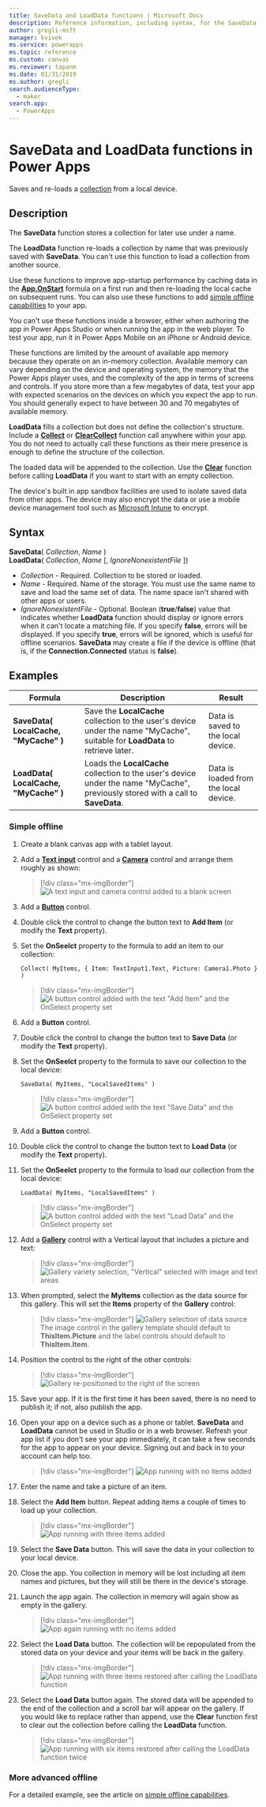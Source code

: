 ```yaml
---
title: SaveData and LoadData functions | Microsoft Docs
description: Reference information, including syntax, for the SaveData and LoadData functions in Power Apps
author: gregli-msft
manager: kvivek
ms.service: powerapps
ms.topic: reference
ms.custom: canvas
ms.reviewer: tapanm
ms.date: 01/31/2019
ms.author: gregli
search.audienceType: 
  - maker
search.app: 
  - PowerApps
---
```

# SaveData and LoadData functions in Power Apps
Saves and re-loads a [collection](../working-with-data-sources.md#collections) from a local device.

## Description
The **SaveData** function stores a collection for later use under a name.  

The **LoadData** function re-loads a collection by name that was previously saved with **SaveData**. You can't use this function to load a collection from another source.  

Use these functions to improve app-startup performance by caching data in the **[App.OnStart](../controls/control-screen.md#additional-properties)** formula on a first run and then re-loading the local cache on subsequent runs. You can also use these functions to add [simple offline capabilities](../offline-apps.md) to your app.

You can't use these functions inside a browser, either when authoring the app in Power Apps Studio or when running the app in the web player. To test your app, run it in Power Apps Mobile on an iPhone or Android device.

These functions are limited by the amount of available app memory because they operate on an in-memory collection. Available memory can vary depending on the device and operating system, the memory that the Power Apps player uses, and the complexity of the app in terms of screens and controls. If you store more than a few megabytes of data, test your app with expected scenarios on the devices on which you expect the app to run. You should generally expect to have between 30 and 70 megabytes of available memory.  

**LoadData** fills a collection but does not define the collection's structure.  Include a **[Collect](function-clear-collect-clearcollect.md)** or **[ClearCollect](function-clear-collect-clearcollect.md)** function call anywhere within your app.  You do not need to actually call these functions as their mere presence is enough to define the structure of the collection.  

The loaded data will be appended to the collection. Use the **[Clear](function-clear-collect-clearcollect.md)** function before calling **LoadData** if you want to start with an empty collection.

The device's built in app sandbox facilities are used to isolate saved data from other apps.  The device may also encrypt the data or use a mobile device management tool such as [Microsoft Intune](https://www.microsoft.com/en-us/microsoft-365/enterprise-mobility-security/microsoft-intune) to encrypt.

## Syntax
**SaveData**( *Collection*, *Name* )<br>**LoadData**( *Collection*, *Name* [, *IgnoreNonexistentFile* ])

* *Collection* - Required.  Collection to be stored or loaded.
* *Name* - Required.  Name of the storage. You must use the same name to save and load the same set of data. The name space isn't shared with other apps or users.
* *IgnoreNonexistentFile* - Optional. Boolean (**true**/**false**) value that indicates whether **LoadData** function should display or ignore errors when it can't locate a matching file. If you specify **false**, errors will be displayed. If you specify **true**, errors will be ignored, which is useful for offline scenarios. **SaveData** may create a file if the device is offline (that is, if the **Connection.Connected** status is **false**).

## Examples

| Formula | Description | Result |
| --- | --- | --- |
| **SaveData( LocalCache, "MyCache" )** | Save the **LocalCache** collection to the user's device under the name "MyCache", suitable for **LoadData** to retrieve later. | Data is saved to the local device. |
| **LoadData( LocalCache, "MyCache" )** | Loads the **LocalCache** collection to the user's device under the name "MyCache", previously stored with a call to **SaveData**.  | Data is loaded from the local device. |   

### Simple offline

1. Create a blank canvas app with a tablet layout.

1. Add a [**Text input**](../controls/control-text-input.md) control and a [**Camera**](../controls/control-camera.md) control and arrange them roughly as shown:
    > [!div class="mx-imgBorder"]  
    > ![A text input and camera control added to a blank screen](media/function-savedata-loaddata/simple-text-camera.png)

1. Add a [**Button**](../controls/control-button.md) control.
2. Double click the control to change the button text to **Add Item** (or modify the **Text** property).
3. Set the **OnSeelct** property to the formula to add an item to our collection:
    ```powerapps-dot
    Collect( MyItems, { Item: TextInput1.Text, Picture: Camera1.Photo } )
    ```
    > [!div class="mx-imgBorder"] 
    > ![A button control added with the text "Add Item" and the OnSelect property set](media/function-savedata-loaddata/simple-additem.png)

1. Add a **Button** control.

2. Double click the control to change the button text to **Save Data** (or modify the **Text** property).

3. Set the **OnSeelct** property to the formula to save our collection to the local device:
    ```powerapps-dot
    SaveData( MyItems, "LocalSavedItems" )
    ```
    > [!div class="mx-imgBorder"] 
    > ![A button control added with the text "Save Data" and the OnSelect property set](media/function-savedata-loaddata/simple-savedata.png)

1. Add a **Button** control.

2. Double click the control to change the button text to **Load Data** (or modify the **Text** property).

3. Set the **OnSeelct** property to the formula to load our collection from the local device:
    ```powerapps-dot
    LoadData( MyItems, "LocalSavedItems" )
    ``` 
    > [!div class="mx-imgBorder"] 
    > ![A button control added with the text "Load Data" and the OnSelect property set](media/function-savedata-loaddata/simple-loaddata.png)

1. Add a [**Gallery**](../controls/control-gallery.md) control with a Vertical layout that includes a picture and text: 
    > [!div class="mx-imgBorder"] 
    > ![Gallery variety selection, "Vertical" selected with image and text areas](media/function-savedata-loaddata/simple-gallery-add.png)

1. When prompted, select the **MyItems** collection as the data source for this gallery.  This will set the **Items** property of the **Gallery** control: 
    > [!div class="mx-imgBorder"] 
    > ![Gallery selection of data source](media/function-savedata-loaddata/simple-gallery-collection.png)
    The image control in the gallery template should default to **ThisItem.Picture** and the label controls should default to **ThisItem.Item**.

1. Position the control to the right of the other controls: 
    > [!div class="mx-imgBorder"] 
    > ![Gallery re-positioned to the right of the screen](media/function-savedata-loaddata/simple-gallery-placed.png)

1. Save your app.  If it is the first time it has been saved, there is no need to publish it; if not, also publish the app.

1. Open your app on a device such as a phone or tablet.  **SaveData** and **LoadData** cannot be used in Studio or in a web browser.  Refresh your app list if you don't see your app immediately, it can take a few seconds for the app to appear on your device.  Signing out and back in to your account can help too.
    > [!div class="mx-imgBorder"] 
    > ![App running with no items added](media/function-savedata-loaddata/simple-mobile.png) 

1. Enter the name and take a picture of an item.

2. Select the **Add Item** button.  Repeat adding items a couple of times to load up your collection.
    > [!div class="mx-imgBorder"] 
    > ![App running with three items added](media/function-savedata-loaddata/simple-mobile-with3.png) 

1. Select the **Save Data** button.  This will save the data in your collection to your local device.

1. Close the app.  You collection in memory will be lost including all item names and pictures, but they will still be there in the device's storage.

1. Launch the app again.  The collection in memory will again show as empty in the gallery.
    > [!div class="mx-imgBorder"] 
    > ![App again running with no items added](media/function-savedata-loaddata/simple-mobile.png) 

1. Select the **Load Data** button.  The collection will be repopulated from the stored data on your device and your items will be back in the gallery.
    > [!div class="mx-imgBorder"] 
    > ![App running with three items restored after calling the LoadData function](media/function-savedata-loaddata/simple-mobile-load1.png) 

1. Select the **Load Data** button again.  The stored data will be appended to the end of the collection and a scroll bar will appear on the gallery.  If you would like to replace rather than append, use the **Clear** function first to clear out the collection before calling the **LoadData** function.
    > [!div class="mx-imgBorder"] 
    > ![App running with six items restored after calling the LoadData function twice](media/function-savedata-loaddata/simple-mobile-load2.png) 
 
### More advanced offline

For a detailed example, see the article on [simple offline capabilities](../offline-apps.md).







